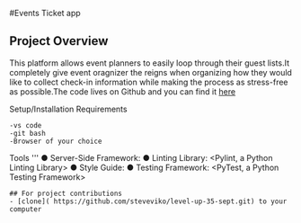 
#Events Ticket app


## Project Overview
This platform allows event planners to easily loop through their guest lists.It completely give event oragnizer the reigns when organizing how they would like to collect check-in information while making the process as stress-free as possible.The code lives on Github and you can find it [here](https://steveviko.github.io/level-up-35-sept/)

Setup/Installation Requirements
```
-vs code
-git bash
-Browser of your choice
``` 
 Tools
 '''
●	Server-Side Framework: <Flask Python Framework>
●	Linting Library: <Pylint, a Python Linting Library>
●	Style Guide: <PEP8 Style Guide>
●	Testing Framework: <PyTest, a Python Testing Framework>
 ```
## For project contributions
- [clone]( https://github.com/steveviko/level-up-35-sept.git) to your computer
